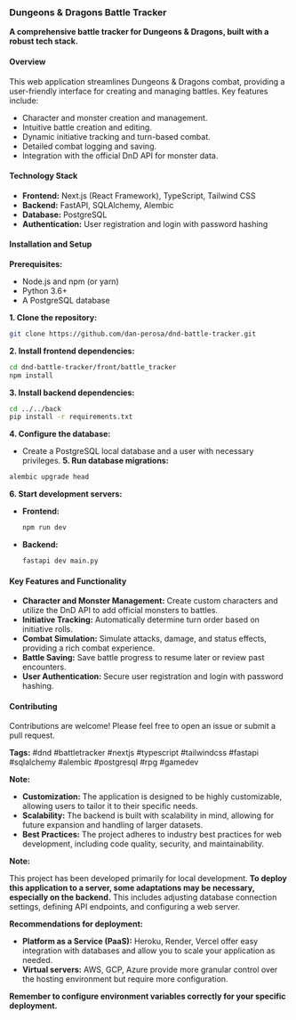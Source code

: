 ### **Dungeons & Dragons Battle Tracker**

**A comprehensive battle tracker for Dungeons & Dragons, built with a robust tech stack.**

#### **Overview**
This web application streamlines Dungeons & Dragons combat, providing a user-friendly interface for creating and managing battles. Key features include:
* Character and monster creation and management.
* Intuitive battle creation and editing.
* Dynamic initiative tracking and turn-based combat.
* Detailed combat logging and saving.
* Integration with the official DnD API for monster data.

#### **Technology Stack**
* **Frontend:** Next.js (React Framework), TypeScript, Tailwind CSS
* **Backend:** FastAPI, SQLAlchemy, Alembic
* **Database:** PostgreSQL
* **Authentication:** User registration and login with password hashing

#### **Installation and Setup**
**Prerequisites:**
* Node.js and npm (or yarn)
* Python 3.6+
* A PostgreSQL database

**1. Clone the repository:**
   ```bash
   git clone https://github.com/dan-perosa/dnd-battle-tracker.git
   ```
**2. Install frontend dependencies:**
   ```bash
   cd dnd-battle-tracker/front/battle_tracker
   npm install
   ```
**3. Install backend dependencies:**
   ```bash
   cd ../../back
   pip install -r requirements.txt
   ```
**4. Configure the database:**
   * Create a PostgreSQL local database and a user with necessary privileges.
**5. Run database migrations:**
   ```bash
   alembic upgrade head
   ```
**6. Start development servers:**
   * **Frontend:**
     ```bash
     npm run dev
     ```
   * **Backend:**
     ```bash
     fastapi dev main.py
     ```

#### **Key Features and Functionality**
* **Character and Monster Management:** Create custom characters and utilize the DnD API to add official monsters to battles.
* **Initiative Tracking:** Automatically determine turn order based on initiative rolls.
* **Combat Simulation:** Simulate attacks, damage, and status effects, providing a rich combat experience.
* **Battle Saving:** Save battle progress to resume later or review past encounters.
* **User Authentication:** Secure user registration and login with password hashing.

#### **Contributing**
Contributions are welcome! Please feel free to open an issue or submit a pull request.

**Tags:** #dnd #battletracker #nextjs #typescript #tailwindcss #fastapi #sqlalchemy #alembic #postgresql #rpg #gamedev

**Note:**

* **Customization:** The application is designed to be highly customizable, allowing users to tailor it to their specific needs.
* **Scalability:** The backend is built with scalability in mind, allowing for future expansion and handling of larger datasets.
* **Best Practices:** The project adheres to industry best practices for web development, including code quality, security, and maintainability.

**Note:**

This project has been developed primarily for local development. **To deploy this application to a server, some adaptations may be necessary, especially on the backend.** This includes adjusting database connection settings, defining API endpoints, and configuring a web server.

**Recommendations for deployment:**
* **Platform as a Service (PaaS):** Heroku, Render, Vercel offer easy integration with databases and allow you to scale your application as needed.
* **Virtual servers:** AWS, GCP, Azure provide more granular control over the hosting environment but require more configuration.

**Remember to configure environment variables correctly for your specific deployment.**
